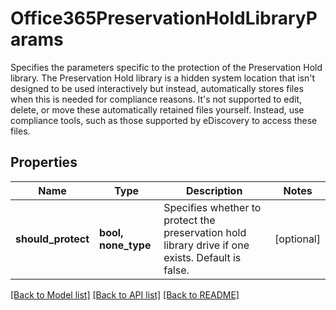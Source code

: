# Office365PreservationHoldLibraryParams

Specifies the parameters specific to the protection of the Preservation Hold library. The Preservation Hold library is a hidden system location that isn't designed to be used interactively but instead, automatically stores files when this is needed for compliance reasons. It's not supported to edit, delete, or move these automatically retained files yourself. Instead, use compliance tools, such as those supported by eDiscovery to access these files.

## Properties
Name | Type | Description | Notes
------------ | ------------- | ------------- | -------------
**should_protect** | **bool, none_type** | Specifies whether to protect the preservation hold library drive if one exists. Default is false. | [optional] 

[[Back to Model list]](../README.md#documentation-for-models) [[Back to API list]](../README.md#documentation-for-api-endpoints) [[Back to README]](../README.md)


